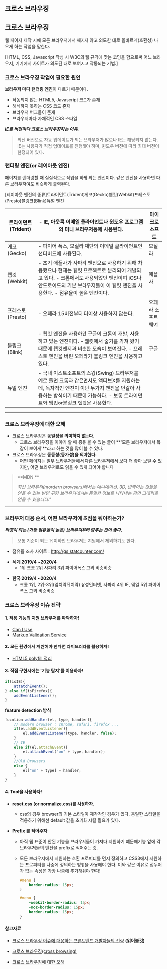 ## 크로스 브라우징

## 크로스 브라우징

웹 페이지 제작 시에 모든 브라우저에서 깨지지 않고 의도한 대로 올바르게(호환성) 나오게 하는 작업을 말한다.

[HTML, CSS, Javascript 작성 시 W3C의 웹 규격에 맞는 코딩을 함으로써 어느 브라우저, 기기에서 사이트가 의도된 대로 보여지고 작동되는 기법.]

### 크로스 브라우징 작업이 필요한 원인

**브라우저 마다** **랜더링 엔진**이 다르기 때문이다.

- 작동되지 않는 HTML5, Javascript 코드가 존재
- 해석하지 못하는 CSS 코드 존재
- 브라우저 버그들이 존재
- 브라우저마다 자체적인 CSS 스타일



***IE를 버전마다 크로스 브라우징하는 이유.***

> 최신 버전으로 자동 업데이트가 되는 브라우저가 많으나 IE는 해당되지 않는다.
> IE는 사용자가 직접 업데이트를 진행해야 하며, 윈도우 버전에 따라 최대 버전이 한정되어 있다.

 

### 랜더링 엔진(or 레이아웃 엔진)

페이지를 랜더링할 때 실질적으로 작업을 하게 되는 엔진이다.
같은 엔진을 사용하면 다른 브라우저여도 비슷하게 출력된다.

[레이아웃 엔진의 종류]트라이던트(Trident)게코(Gecko)웹킷(Webkit)프레스토(Presto)블링크(Blink)듀얼 엔진

| 트라이던트(Trident) | - IE, 아웃룩 이메일 클라이언트나 윈도우 프로그램의 미니 브라우저등에 사용된다. | 마이크로 소프트   |
| ------------------- | ------------------------------------------------------------ | ----------------- |
| 게코(Gecko)         | - 파이어 폭스, 모질라 재단의 이메일 클라이언트인 선더버드에 사용된다. | 모질라            |
| 웹킷(Webkit)        | - 초기 애플사가 사파리 엔진으로 사용하기 위해 차용했으나 현재는 웹킷 프로젝트로 분리되어 개발되고 있다. - 크롬에서도 사용되었던 엔진이며 iOS나 안드로이드의 기본 브라우저들이 이 웹킷 엔진을 사용한다. - 점유율이 높은 엔진이다. | 애플사            |
| 프레스토(Presto)    | - 오페라 15버전부터 더이상 사용하지 않는다.                  | 오페라 소프트웨어 |
| 블링크(Blink)       | - 웹킷 엔진을 사용하던 구글이 크롬이 개발, 사용하고 있는 엔진이다.  - 웹킷에서 줄기를 가져 왔기 때문에 웹킷엔지과 비슷한 모습이 보여진다.  - 프레스토 엔진을 버린 오페라가 블링크 엔진을 사용하고 있다. | 구글              |
| 듀얼 엔진           | - 국내 이스트소프트의 스윙(Swing) 브라우저를 예로 들면 크롬과 같은면서도 액티브X를 지원하는데, 독자적인 엔진이 아닌 두가지 엔진을 번갈아 사용하는 방식이기 때문에 가능하다. - 보통 트라이던트와 웹킷or블링크 엔진을 사용한다. |                   |

----

### 크로스 브라우징에 대한 오해

- 크로스 브라우징은 **동일성을 의미하지 않는다.**
  - 크로스 브라우징을 이야기 할 때 종종 볼 수 있는 글이 **'모든 브라우저에서 똑같이 보이게'**라고 하는 것을 많이 볼 수 있다.
- 크로스 브라우징은 **동등성(등가성)을 의미한다.**
  - 어떤 페이지는 일부 브라우저들에서 다른 브라우저에서 보다 더 좋아 보일 수 있지만, 어떤 브라우저로도 읽을 수 있게 되어야 합니다

> **MDN **
>
> *최신 브라우저(mordern browsers)에서는 애니메이션, 3D, 반짝이는 것들을 얻을 수 있는 반면 구형 브라우저에서는 동일한 정보를 나타내는 평면 그래픽을 얻을 수 있습니다."*  



---

### 브라우저 대응 순서, 어떤 브라우저에 초점을 둬야하는가?

***타겟이 되는 (가장 점유율이 높은) 브라우저부터 맞추는 것이 좋다.***

> 보통 기준이 되는 %이하인 브라우저는 지원에서 제외하기도 한다. 

- 점유율 조사 사이트 : http://gs.statcounter.com/

* **세계 2019/4 ~2020/4**
  * 1위 크롬 2위 사파리 3위 파이어폭스 그외 비슷비슷

- **한국 2019/4 ~2020/4**
  - 크롬 1위, 2위-3위(엎치락뒤치락) 삼성인터넷, 사파리 4위 IE, 웨일 5위 파이어폭스 그외 비슷비슷



### 크로스 브라우징 이슈 전략

#### 1. **적용 기능의 지원 브라우저를 파악하자!**

- [Can I Use](https://caniuse.com/)
- [Markup Validation Service](https://validator.w3.org)

#### 2. **모든 환경에서 지원해야 한다면 라이브러리를 활용하자!**
- [HTML5 polyfill 정리](https://github.com/Modernizr/Modernizr/wiki/HTML5-Cross-Browser-Polyfills)

#### 3. **직접 구현시에는 '기능 탐지'를 이용하자!**

```javascript
if(isIE){
    attatchEvent();
} else if(isFirefox){
    addEventListener();
}
```

**feature detection 방식**

```javascript
fucntion addHandler(el, type, handler){
    // modern browser : chrome, safari, firefox ...
    if(el.addEventListener){
        el.addEventListener(type, handler, false);
    }
    // IE
    else if(el.attachEvent){
        el.attachEvent("on" + type, handler);
    }
    //Old Browsers
    else {
        el["on" + type] = handler;
    }
}
```

#### 4.  Tool을 사용하자!

- **reset.css (or normalize.css)를 사용하자.**

  - css의 경우 browser의 기본 스타일이 제각각인 경우가 있다. 동일한 스타일을 적용하기 위해선 default 값을 초기화 시킬 필요가 있다.

- **Prefix 를 적어주자**

  - 아직 웹 표준이 안된 기능을 브라우저들이 가져다 지원하기 떄문에기능 앞에 각 브라우저들의 엔진을 prefix로 적어주는 것.

  - 모든 브라우저에서 지원하는 호환 프로퍼티를 먼저 정의하고 CSS3에서 지원하는 프로퍼티를 나중에 정의하는 방법을 사용해야 한다. 이와 같은 이유로 접두어가 없는 속성은 가장 나중에 추가해줘야 한다!

    ```css
    #menu {
    	border-radius: 15px;
    }
    
    #menu {
    	-webkit-border-radius: 15px;
    	-moz-border-radius: 15px;
    	border-radius: 15px;
    }
    ```

    

#### 참고자료

- [크로스 브라우징 이슈에 대응하는 프론트엔드 개발자들의 전략](http://asfirstalways.tistory.com/237) **(읽어볼것)**
- [크로스 브라우징(cross browsing)](https://okayoon.tistory.com/entry/크로스-브라우징cross-browsing)

- [크로스 브라우징에 대한 오해](https://mulder21c.github.io/2019/01/30/what-is-cross-browsing/) 

